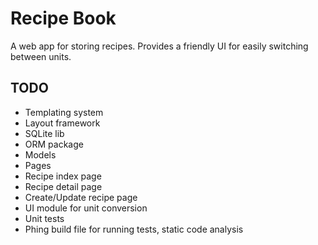 # Recipe Book

A web app for storing recipes. Provides a friendly UI for easily switching between units.

## TODO

- Templating system
- Layout framework
- SQLite lib
- ORM package
- Models
- Pages
 - Recipe index page
 - Recipe detail page
 - Create/Update recipe page
- UI module for unit conversion
- Unit tests
- Phing build file for running tests, static code analysis
